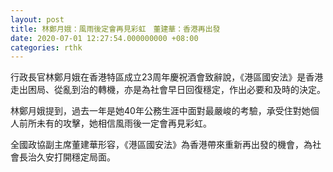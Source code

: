 ```yaml
---
layout: post
title: 林鄭月娥：風雨後定會再見彩虹　董建華：香港再出發
date: 2020-07-01 12:27:54.000000000 +08:00
categories: rthk
---
```


行政長官林鄭月娥在香港特區成立23周年慶祝酒會致辭說，《港區國安法》是香港走出困局、從亂到治的轉機，亦是為社會早日回復穩定，作出必要和及時的決定。

林鄭月娥提到，過去一年是她40年公務生涯中面對最嚴峻的考驗，承受住對她個人前所未有的攻擊，她相信風雨後一定會再見彩虹。

全國政協副主席董建華形容，《港區國安法》為香港帶來重新再出發的機會，為社會長治久安打開穩定局面。
